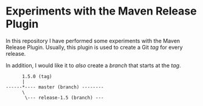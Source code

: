 # Experiments with the Maven Release Plugin
In this repository I have performed some experiments with the Maven Release Plugin.
Usually, this plugin is used to create a Git _tag_ for every release.

In addition, I would like it to _also_ create a _branch_ that starts at the _tag_.

```
      1.5.0 (tag)
      |
------*---- master (branch) --------
      \
       \--- release-1.5 (branch) ---
```